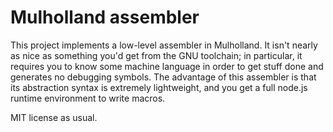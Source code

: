 # Mulholland assembler

This project implements a low-level assembler in Mulholland. It isn't nearly as nice as something you'd get from the GNU toolchain; in particular, it requires you to know some machine language
in order to get stuff done and generates no debugging symbols. The advantage of this assembler is that its abstraction syntax is extremely lightweight, and you get a full node.js runtime
environment to write macros.

MIT license as usual.